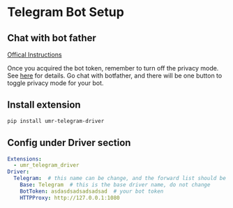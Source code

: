 # Telegram Bot Setup

## Chat with bot father

[Offical Instructions](https://core.telegram.org/bots#6-botfather)

Once you acquired the bot token, remember to turn off the privacy mode. See [here](https://core.telegram.org/bots#privacy-mode)
for details. Go chat with botfather, and there will be one button to toggle privacy mode for your bot. 

## Install extension

```bash
pip install umr-telegram-driver
```

## Config under Driver section

```yaml
Extensions:
  - umr_telegram_driver
Driver:
  Telegram:  # this name can be change, and the forward list should be using this name
    Base: Telegram  # this is the base driver name, do not change
    BotToken: asdasdsadsadsadsad  # your bot token
    HTTPProxy: http://127.0.0.1:1080
```